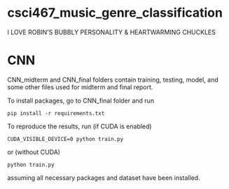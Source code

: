 # csci467_music_genre_classification
I LOVE ROBIN'S BUBBLY PERSONALITY & HEARTWARMING CHUCKLES

# CNN

CNN_midterm and CNN_final folders contain training, testing, model, and some other files used for midterm and final report.

To install packages, go to CNN_final folder and run
```
pip install -r requirements.txt
```
To reproduce the results, run (if CUDA is enabled)
```
CUDA_VISIBLE_DEVICE=0 python train.py
```
or (without CUDA)
```
python train.py
```
assuming all necessary packages and dataset have been installed.
